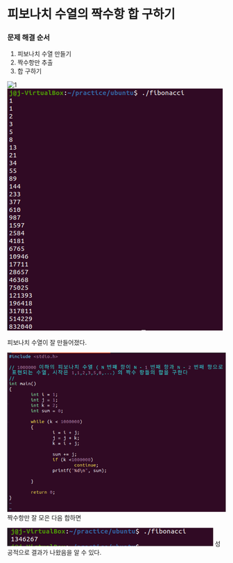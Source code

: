 # 피보나치 수열의 짝수항 합 구하기

### 문제 해결 순서

1. 피보나치 수열 만들기
2. 짝수항만 추출
3. 합 구하기

![1](/TIL/img/fibonacci_0.PNG)
![2](/img/fibonacci_1.PNG)

피보나치 수열이 잘 만들어졌다.

![3](/img/fibonacci_2.PNG)
짝수항만 잘 모은 다음 합하면

![4](/img/fibonacci_3.PNG)
성공적으로 결과가 나왔음을 알 수 있다.
